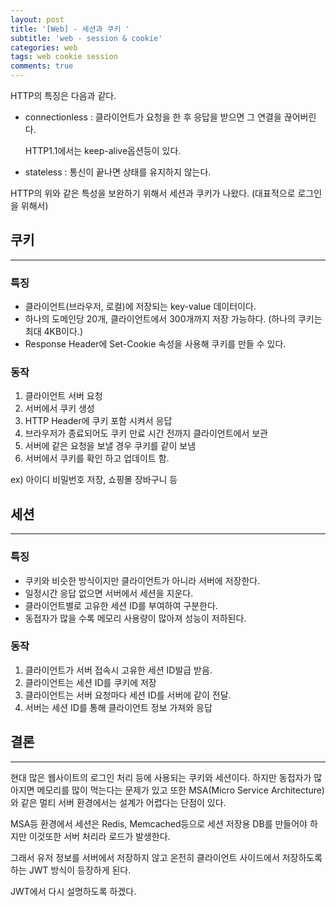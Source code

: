 ```yaml
---
layout: post
title: '[Web] - 세션과 쿠키 '
subtitle: 'web - session & cookie'
categories: web
tags: web cookie session
comments: true
---
```


HTTP의 특징은 다음과 같다.

- connectionless : 클라이언트가 요청을 한 후 응답을 받으면 그 연결을 끊어버린다.

  HTTP1.1에서는 keep-alive옵션등이 있다.

- stateless : 통신이 끝나면 상태를 유지하지 않는다.

HTTP의 위와 같은 특성을 보완하기 위해서 세션과 쿠키가 나왔다. (대표적으로 로그인을 위해서)

## 쿠키

---

### 특징

- 클라이언트(브라우저, 로컬)에 저장되는 key-value 데이터이다.
- 하나의 도메인당 20개, 클라이언트에서 300개까지 저장 가능하다. (하나의 쿠키는 최대 4KB이다.)
- Response Header에 Set-Cookie 속성을 사용해 쿠키를 만들 수 있다.

### 동작

1. 클라이언트 서버 요청
2. 서버에서 쿠키 생성
3. HTTP Header에 쿠키 포함 시켜서 응답
4. 브라우저가 종료되어도 쿠키 만료 시간 전까지 클라이언트에서 보관
5. 서버에 같은 요청을 보낼 경우 쿠키를 같이 보냄
6. 서버에서 쿠키를 확인 하고 업데이트 함.

ex) 아이디 비밀번호 저장, 쇼핑몰 장바구니 등

## 세션

---

### 특징

- 쿠키와 비슷한 방식이지만 클라이언트가 아니라 서버에 저장한다.
- 일정시간 응답 없으면 서버에서 세션을 지운다.
- 클라이언트별로 고유한 세션 ID를 부여하여 구분한다.
- 동접자가 많을 수록 메모리 사용량이 많아져 성능이 저하된다.

### 동작

1. 클라이언트가 서버 접속시 고유한 세션 ID발급 받음.
2. 클라이언트는 세션 ID를 쿠키에 저장
3. 클라이언트는 서버 요청마다 세션 ID를 서버에 같이 전달.
4. 서버는 세션 ID를 통해 클라이언트 정보 가져와 응답

## 결론

---

현대 많은 웹사이트의 로그인 처리 등에 사용되는 쿠키와 세션이다. 하지만 동접자가 많아지면 메모리를 많이 먹는다는 문제가 있고 또한 MSA(Micro Service Architecture)와 같은 멀티 서버 환경에서는 설계가 어렵다는 단점이 있다.

MSA등 환경에서 세션은 Redis, Memcached등으로 세션 저장용 DB를 만들어야 하지만 이것또한 서버 처리라 로드가 발생한다.

그래서 유저 정보를 서버에서 저장하지 않고 온전히 클라이언트 사이드에서 저장하도록 하는 JWT 방식이 등장하게 된다.

JWT에서 다시 설명하도록 하겠다.
